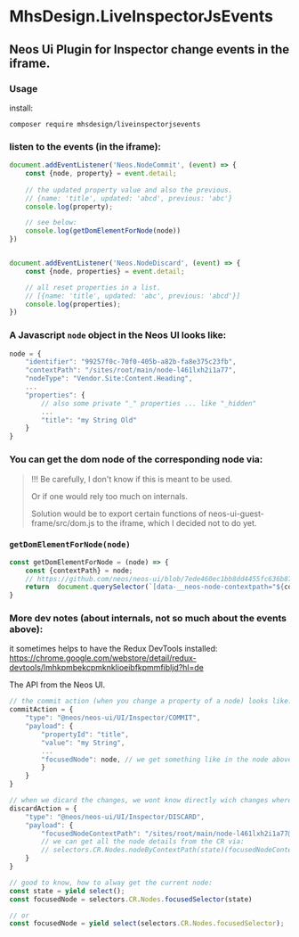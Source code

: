# MhsDesign.LiveInspectorJsEvents

## Neos Ui Plugin for Inspector change events in the iframe.

### Usage

install:
```
composer require mhsdesign/liveinspectorjsevents
```

### listen to the events (in the iframe):

```js
document.addEventListener('Neos.NodeCommit', (event) => {
    const {node, property} = event.detail;
    
    // the updated property value and also the previous.
    // {name: 'title', updated: 'abcd', previous: 'abc'}
    console.log(property);

    // see below:
    console.log(getDomElementForNode(node))
})


document.addEventListener('Neos.NodeDiscard', (event) => {
    const {node, properties} = event.detail;

    // all reset properties in a list.
    // [{name: 'title', updated: 'abc', previous: 'abcd'}]
    console.log(properties);
})
```

### A Javascript `node` object in the Neos UI looks like:
```js
node = {
    "identifier": "99257f0c-70f0-405b-a82b-fa8e375c23fb",
    "contextPath": "/sites/root/main/node-l461lxh2i1a77",
    "nodeType": "Vendor.Site:Content.Heading",
    ...
    "properties": {
        // also some private "_" properties ... like "_hidden"
        ...
        "title": "my String Old"
    }
}
```

### You can get the dom node of the corresponding node via:

> !!! Be carefully, I don't know if this is meant to be used.
> 
> Or if one would rely too much on internals.
> 
> Solution would be to export certain functions of neos-ui-guest-frame/src/dom.js to the iframe, which I decided not to do yet.

### `getDomElementForNode(node)`
```js
const getDomElementForNode = (node) => {
    const {contextPath} = node;
    // https://github.com/neos/neos-ui/blob/7ede460ec1bb8dd4455fc636b875c137d112e89d/packages/neos-ui-guest-frame/src/dom.js#L76
    return  document.querySelector(`[data-__neos-node-contextpath="${contextPath}"]`);
}
```


### More dev notes (about internals, not so much about the events above):

it sometimes helps to have the Redux DevTools installed:
https://chrome.google.com/webstore/detail/redux-devtools/lmhkpmbekcpmknklioeibfkpmmfibljd?hl=de

The API from the Neos UI.

```js
// the commit action (when you change a property of a node) looks like:
commitAction = {
    "type": "@neos/neos-ui/UI/Inspector/COMMIT",
    "payload": {
        "propertyId": "title",
        "value": "my String",
        ...
        "focusedNode": node, // we get something like in the node above
        }
    }
}

// when we dicard the changes, we wont know directly wich changes where made before.
discardAction = {
    "type": "@neos/neos-ui/UI/Inspector/DISCARD",
    "payload": {
        "focusedNodeContextPath": "/sites/root/main/node-l461lxh2i1a77@user-mhs"
        // we can get all the node details from the CR via:
        // selectors.CR.Nodes.nodeByContextPath(state)(focusedNodeContextPath)
    }
}

// good to know, how to alway get the current node:
const state = yield select();
const focusedNode = selectors.CR.Nodes.focusedSelector(state)

// or
const focusedNode = yield select(selectors.CR.Nodes.focusedSelector);

```
